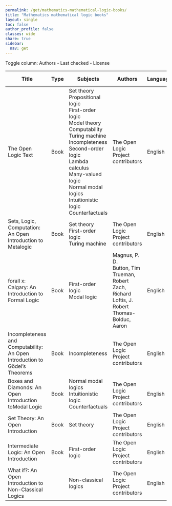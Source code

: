 ```yaml
---
permalink: /get/mathematics-mathematical-logic-books/
title: "Mathematics mathematical logic books"
layout: single
toc: false
author_profile: false
classes: wide
share: true
sidebar:
  nav: get
---
```


<div class="table_cols_toggles">
Toggle column: <a class="toggle-vis" data-column="3">Authors</a> - <a class="toggle-vis" data-column="8">Last checked</a> - <a class="toggle-vis" data-column="9">License</a>
</div><table class="display">
<thead>
<tr>
    <th>Title</th>
    <th>Type</th>
    <th>Subjects</th>
    <th>Authors</th>
    <th>Language</th>
    <th>Audience</th>
    <th>Reviews</th>
    <th>URLs</th>
    <th>Last checked</th>
    <th>License</th>
</tr>
</thead>
<tbody>
<tr>
    <td>The Open Logic Text</td>
    <td>Book</td>
    <td>Set theory<br>Propositional logic<br>First-order logic<br>Model theory<br>Computability<br>Turing machine<br>Incompleteness<br>Second-order logic<br>Lambda calculus<br>Many-valued logic<br>Normal modal logics<br>Intuitionistic logic<br>Counterfactuals</td>
    <td>The Open Logic Project contributors</td>
    <td>English</td>
    <td>Undergrad</td>
    <td></td>
    <td><a href="https://builds.openlogicproject.org/open-logic-complete.pdf" target="_blank" class="btn btn--primary">PDF</a><br><a href="https://openlogicproject.org/" target="_blank" class="btn btn--info">Site</a></td>
    <td>2023-11-19</td>
    <td>CC BY 4.0 DEED</td>
</tr>
<tr>
    <td>Sets, Logic, Computation: An Open Introduction to Metalogic</td>
    <td>Book</td>
    <td>Set theory<br>First-order logic<br>Turing machine</td>
    <td>The Open Logic Project contributors</td>
    <td>English</td>
    <td>Undergrad</td>
    <td></td>
    <td><a href="https://slc.openlogicproject.org/slc-screen.pdf" target="_blank" class="btn btn--primary">PDF</a><br><a href="https://slc.openlogicproject.org" target="_blank" class="btn btn--info">Site</a></td>
    <td>2023-11-19</td>
    <td>CC BY 4.0 DEED</td>
</tr>
<tr>
    <td>forall x: Calgary: An Introduction to Formal Logic</td>
    <td>Book</td>
    <td>First-order logic<br>Modal logic</td>
    <td>Magnus, P. D.<br>Button, Tim<br>Trueman, Robert<br>Zach, Richard<br>Loftis, J. Robert<br>Thomas-Bolduc, Aaron</td>
    <td>English</td>
    <td>Undergrad</td>
    <td></td>
    <td><a href="https://forallx.openlogicproject.org/forallxyyc.pdf" target="_blank" class="btn btn--primary">PDF</a><br><a href="https://forallx.openlogicproject.org" target="_blank" class="btn btn--info">Site</a></td>
    <td>2023-11-19</td>
    <td>CC BY 4.0 DEED</td>
</tr>
<tr>
    <td>Incompleteness and Computability: An Open Introduction to Gödel’s Theorems</td>
    <td>Book</td>
    <td>Incompleteness</td>
    <td>The Open Logic Project contributors</td>
    <td>English</td>
    <td>Undergrad</td>
    <td></td>
    <td><a href="https://ic.openlogicproject.org/ic-screen.pdf" target="_blank" class="btn btn--primary">PDF</a><br><a href="https://ic.openlogicproject.org" target="_blank" class="btn btn--info">Site</a></td>
    <td>2023-11-19</td>
    <td>CC BY 4.0 DEED</td>
</tr>
<tr>
    <td>Boxes and Diamonds: An Open Introduction toModal Logic</td>
    <td>Book</td>
    <td>Normal modal logics<br>Intuitionistic logic<br>Counterfactuals</td>
    <td>The Open Logic Project contributors</td>
    <td>English</td>
    <td>Undergrad</td>
    <td></td>
    <td><a href="https://bd.openlogicproject.org/bd-screen.pdf" target="_blank" class="btn btn--primary">PDF</a><br><a href="https://bd.openlogicproject.org" target="_blank" class="btn btn--info">Site</a></td>
    <td>2023-11-19</td>
    <td>CC BY 4.0 DEED</td>
</tr>
<tr>
    <td>Set Theory: An Open Introduction</td>
    <td>Book</td>
    <td>Set theory</td>
    <td>The Open Logic Project contributors</td>
    <td>English</td>
    <td>Undergrad</td>
    <td></td>
    <td><a href="https://st.openlogicproject.org/settheory-screen.pdf" target="_blank" class="btn btn--primary">PDF</a><br><a href="https://builds.openlogicproject.org/courses/set-theory/" target="_blank" class="btn btn--info">Site</a></td>
    <td>2023-11-19</td>
    <td>CC BY 4.0 DEED</td>
</tr>
<tr>
    <td>Intermediate Logic: An Open Introduction</td>
    <td>Book</td>
    <td>First-order logic</td>
    <td>The Open Logic Project contributors</td>
    <td>English</td>
    <td>Undergrad</td>
    <td></td>
    <td><a href="https://builds.openlogicproject.org/courses/intermediate-logic/il-screen.pdf" target="_blank" class="btn btn--primary">PDF</a><br><a href="https://builds.openlogicproject.org/courses/intermediate-logic/" target="_blank" class="btn btn--info">Site</a></td>
    <td>2023-11-19</td>
    <td>CC BY 4.0 DEED</td>
</tr>
<tr>
    <td>What if?: An Open Introduction to Non-Classical Logics</td>
    <td></td>
    <td>Non-classical logics</td>
    <td>The Open Logic Project contributors</td>
    <td>English</td>
    <td>Undergrad</td>
    <td></td>
    <td><a href="https://builds.openlogicproject.org/courses/what-if/wi-screen.pdf" target="_blank" class="btn btn--primary">PDF</a><br><a href="https://builds.openlogicproject.org/courses/what-if/" target="_blank" class="btn btn--info">Site</a></td>
    <td>2023-11-19</td>
    <td>CC BY 4.0 DEED</td>
</tr>
<tfoot>
<tr>
    <td></td>
    <td></td>
    <td></td>
    <td></td>
    <td></td>
    <td></td>
    <td></td>
    <td></td>
    <td></td>
    <td></td>
</tr>
</tfoot>
</table>
